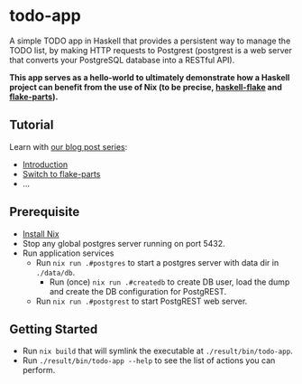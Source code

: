# todo-app

A simple TODO app in Haskell that provides a persistent way to manage the TODO list, by making HTTP requests to Postgrest (postgrest is a web server that converts your PostgreSQL database into a RESTful API).


**This app serves as a hello-world to ultimately demonstrate how a Haskell project can benefit from the use of Nix (to be precise, [haskell-flake] and [flake-parts]).**

[haskell-flake]: https://community.flake.parts/haskell-flake
[flake-parts]: https://flake.parts

## Tutorial

Learn with [our blog post series](https://nixos.asia/en/nixify-haskell):

- [Introduction](https://nixos.asia/en/nixify-haskell-nixpkgs)
- [Switch to flake-parts](https://nixos.asia/en/nixify-haskell-parts)
- ...

## Prerequisite

- [Install Nix](https://nixos.asia/en/install)
- Stop any global postgres server running on port 5432.
- Run application services
  - Run `nix run .#postgres` to start a postgres server with data dir in `./data/db`.
    - Run (once) `nix run .#createdb` to create DB user, load the dump and create the DB configuration for PostgREST.
  - Run `nix run .#postgrest` to start PostgREST web server.

## Getting Started

- Run `nix build` that will symlink the executable at `./result/bin/todo-app`.
- Run `./result/bin/todo-app --help` to see the list of actions you can perform.

